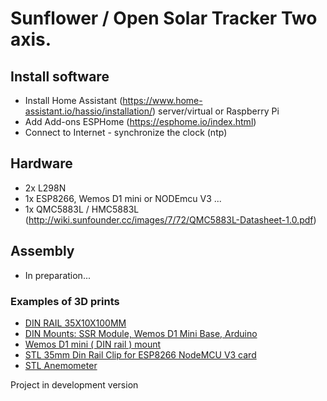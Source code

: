 # Sunflower / Open Solar Tracker Two axis.

## Install software

 - Install Home Assistant (https://www.home-assistant.io/hassio/installation/) server/virtual or Raspberry Pi
 - Add Add-ons ESPHome (https://esphome.io/index.html)
 - Connect to Internet - synchronize the clock (ntp)

## Hardware
  - 2x L298N
  - 1x ESP8266, Wemos D1 mini or NODEmcu V3 ...
  - 1x QMC5883L / HMC5883L (http://wiki.sunfounder.cc/images/7/72/QMC5883L-Datasheet-1.0.pdf) 

## Assembly

 - In preparation... 

### Examples of 3D prints 
* [DIN RAIL 35X10X100MM](https://cults3d.com/en/3d-model/various/din-rail-35x10x100mm)
* [DIN Mounts: SSR Module, Wemos D1 Mini Base, Arduino](https://www.thingiverse.com/thing:3375443)
* [Wemos D1 mini ( DIN rail ) mount](https://www.thingiverse.com/thing:3316703)
* [STL 35mm Din Rail Clip for ESP8266 NodeMCU V3 card](https://cults3d.com/en/3d-model/gadget/clip-rail-din-35mm-pour-carte-esp8266-nodemcu-v3)
* [STL Anemometer](https://www.thingiverse.com/thing:3580171)

Project in development version
